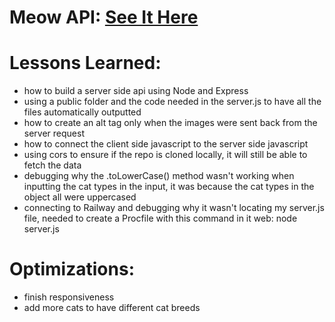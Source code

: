 # Meow API:  <a target="_blank" href="https://meow-api-i9z4.onrender.com/">See It Here</a>

# Lessons Learned: 
- how to build a server side api using Node and Express
- using a public folder and the code needed in the server.js to have all the files automatically outputted
- how to create an alt tag only when the images were sent back from the server request
- how to connect the client side javascript to the server side javascript
- using cors to ensure if the repo is cloned locally, it will still be able to fetch the data
- debugging why the .toLowerCase() method wasn't working when inputting the cat types in the input, it was because the cat types in the object all were uppercased
- connecting to Railway and debugging why it wasn't locating my server.js file, needed to create a Procfile with this command in it web: node server.js

# Optimizations:
- finish responsiveness
- add more cats to have different cat breeds
